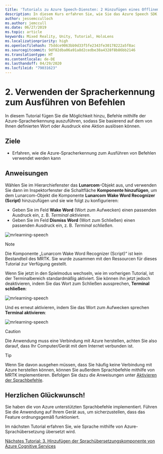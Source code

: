 ```yaml
---
title: 'Tutorials zu Azure Speech-Diensten: 2 Hinzufügen eines Offlinemodus für die lokale Sprache-zu-Text-Übersetzung'
description: In diesem Kurs erfahren Sie, wie Sie das Azure Speech SDK in einer Mixed Reality-Anwendung implementieren.
author: jessemcculloch
ms.author: jemccull
ms.date: 06/27/2019
ms.topic: article
keywords: Mixed Reality, Unity, Tutorial, HoloLens
ms.localizationpriority: high
ms.openlocfilehash: 75ddce9063bb9d33f5fe2343fe30178222a5f8ac
ms.sourcegitcommit: 9df82dba06a91a8d2cedbe38a4328f8b86bb2146
ms.translationtype: HT
ms.contentlocale: de-DE
ms.lasthandoff: 04/29/2020
ms.locfileid: "79031623"
---
```

# <a name="2-using-speech-recognition-to-execute-commands"></a>2. Verwenden der Spracherkennung zum Ausführen von Befehlen

In diesem Tutorial fügen Sie die Möglichkeit hinzu, Befehle mithilfe der Azure-Spracherkennung auszuführen, sodass Sie basierend auf dem von Ihnen definierten Wort oder Ausdruck eine Aktion auslösen können.

## <a name="objectives"></a>Ziele

* Erfahren, wie die Azure-Spracherkennung zum Ausführen von Befehlen verwendet werden kann

## <a name="instructions"></a>Anweisungen

Wählen Sie im Hierarchiefenster das **Lunarcom**-Objekt aus, und verwenden Sie dann im Inspektorfenster die Schaltfläche **Komponente hinzufügen**, um dem Lunarcom-Objekt die Komponente **Lunarcom Wake Word Recognizer (Script)** hinzuzufügen und sie wie folgt zu konfigurieren:

* Geben Sie im Feld **Wake Word** (Wort zum Aufwecken) einen passenden Ausdruck ein, z. B. _Terminal aktivieren_.
* Geben Sie im Feld **Dismiss Word** (Wort zum Schließen) einen passenden Ausdruck ein, z. B. _Terminal schließen_.

![mrlearning-speech](images/mrlearning-speech/tutorial2-section1-step1-1.png)

> [!NOTE]
> Die Komponente „Lunarcom Wake Word Recognizer (Script)“ ist kein Bestandteil des MRTK. Sie wurde zusammen mit den Ressourcen für dieses Tutorial zur Verfügung gestellt.

Wenn Sie jetzt in den Spielmodus wechseln, wie im vorherigen Tutorial, ist der Terminalbereich standardmäßig aktiviert. Sie können ihn jetzt jedoch deaktivieren, indem Sie das Wort zum Schließen aussprechen, **Terminal schließen**:

![mrlearning-speech](images/mrlearning-speech/tutorial2-section1-step1-2.png)

Und es erneut aktivieren, indem Sie das Wort zum Aufwecken sprechen **Terminal aktivieren**:

![mrlearning-speech](images/mrlearning-speech/tutorial2-section1-step1-3.png)

> [!CAUTION]
> Die Anwendung muss eine Verbindung mit Azure herstellen, achten Sie also darauf, dass Ihr Computer/Gerät mit dem Internet verbunden ist.

> [!TIP]
> Wenn Sie davon ausgehen müssen, dass Sie häufig keine Verbindung mit Azure herstellen können, können Sie außerdem Sprachbefehle mithilfe von MRTK implementieren. Befolgen Sie dazu die Anweisungen unter [Aktivieren der Sprachbefehle](mrlearning-base-ch5.md#enabling-voice-commands).

## <a name="congratulations"></a>Herzlichen Glückwunsch!

Sie haben die von Azure unterstützten Sprachbefehle implementiert. Führen Sie die Anwendung auf Ihrem Gerät aus, um sicherzustellen, dass das Feature ordnungsgemäß funktioniert.

Im nächsten Tutorial erfahren Sie, wie Sprache mithilfe von Azure-Sprachübersetzung übersetzt wird.

[Nächstes Tutorial: 3. Hinzufügen der Sprachübersetzungskomponente von Azure Cognitive Services](mrlearning-speechSDK-ch3.md)
